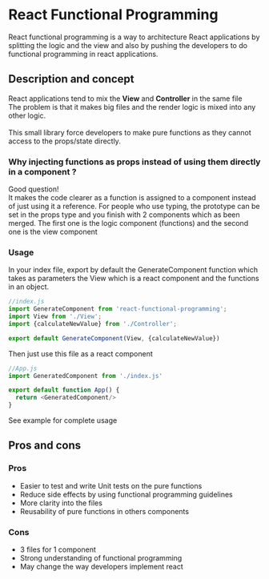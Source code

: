 # React Functional Programming

React functional programming is a way to architecture React applications by splitting the logic and the view and also by pushing the developers to do functional programming in react applications.

## Description and concept

React applications tend to mix the **View** and **Controller** in the same file <br/>
The problem is that it makes big files and the render logic is mixed into any other logic. <br/>
<br/>
This small library force developers to make pure functions as they cannot access to the props/state directly. <br/>

### Why injecting functions as props instead of using them directly in a component ?

Good question! <br/>
It makes the code clearer as a function is assigned to a component instead of just using it a reference.
For people who use typing, the prototype can be set in the props type and you finish with 2 components which as been merged. The first one is  the logic component (functions) and the second one is the view component

### Usage

In your index file, export by default the GenerateComponent function which takes as parameters the View which is a react component and the functions in an object.
```js
//index.js
import GenerateComponent from 'react-functional-programming';
import View from './View';
import {calculateNewValue} from './Controller';

export default GenerateComponent(View, {calculateNewValue})
```

Then just use this file as a react component

```js
//App.js
import GeneratedComponent from './index.js'

export default function App() {
  return <GeneratedComponent/>
}
```

See example for complete usage

## Pros and cons

### Pros

- Easier to test and write Unit tests on the pure functions
- Reduce side effects by using functional programming guidelines
- More clarity into the files
- Reusability of pure functions in others components

### Cons

- 3 files for 1 component
- Strong understanding of functional programming
- May change the way developers implement react
